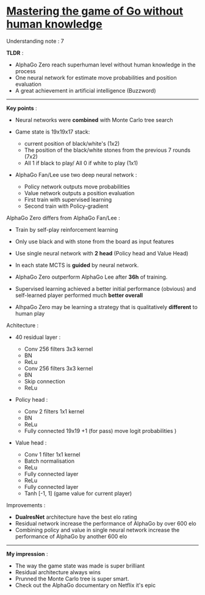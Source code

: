 # [Mastering the game of Go without human knowledge](https://www.nature.com/articles/nature24270.pdf)

Understanding note : 7

**TLDR** :

- AlphaGo Zero reach superhuman level without human knowledge in the process
- One neural network for estimate move probabilities and position evaluation
- A great achievement in artificial intelligence (Buzzword)

---

**Key points** :

- Neural networks were **combined** with Monte Carlo tree search 

- Game state is 19x19x17 stack:
	- current position of black/white's (1x2)
	- The position of the black/white stones from the previous 7 rounds (7x2) 
	- All 1 if black to play/ All 0 if white to play (1x1) 

- AlphaGo Fan/Lee use two deep neural network :
	- Policy network outputs move probabilities
	- Value network outputs a position evaluation
	- First train with supervised learning 
	- Second train with Policy-gradient

AlphaGo Zero differs from AlphaGo Fan/Lee :

- Train by self-play reinforcement learning
- Only use black and with stone from the board as input features
- Use single neural network with **2 head** (Policy head and Value Head)

- In each state MCTS is **guided** by neural network.
- AlphaGo Zero outperform AlphaGo Lee after **36h** of training.

- Supervised learning achieved a better initial performance (obvious) and
self-learned player performed much **better overall**

- AlhpaGo Zero may be learning a strategy that is qualitatively **different** to human play

Achitecture : 

- 40 residual layer  : 
	- Conv 256 filters  3x3 kernel 
	- BN 
	- ReLu 
	- Conv 256 filters  3x3 kernel 
	- BN 
	- Skip connection 
	- ReLu

- Policy head :

	- Conv 2 filters 1x1 kernel 
	- BN 
	- ReLu 
	- Fully connected 19x19 +1 (for pass) move logit probabilities )

- Value head : 
	- Conv 1 filter 1x1 kernel
	- Batch normalisation
	- ReLu
	- Fully connected layer
	- ReLu
	- Fully connected layer
	- Tanh [-1, 1] (game value for current player)

Improvements :

- **DualresNet** architecture have the best elo rating
- Residual network increase the performance of AlphaGo by over 600 elo
- Combining policy and value in single neural network increase the performance of AlphaGo by another 600 elo



---
**My impression** :

- The way the game state was made is super brilliant
- Residual architecture always wins
- Prunned the Monte Carlo tree is super smart.
- Check out the AlphaGo documentary on Netflix it's epic

